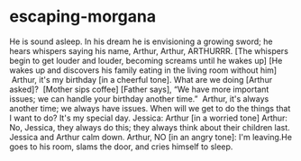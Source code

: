 # escaping-morgana
He is sound asleep. In his dream he is envisioning a growing sword; he hears whispers saying his name, Arthur, Arthur, ARTHURRR.
 [The whispers begin to get louder and louder, becoming screams until he wakes up]
 [He wakes up and discovers his family eating in the living room without him]
  Arthur, it's my birthday [in a cheerful tone].
 What are we doing [Arthur asked]? 
 [Mother sips coffee]
 [Father says], “We have more important issues; we can handle your birthday another time.”
  Arthur, it's always another time; we always have issues. When will we get to do the things that I want to do? It's my special day.
 Jessica: Arthur [in a worried tone]
 Arthur: No, Jessica, they always do this; they always think about their children last.
 Jessica and Arthur calm down.
 Arthur, NO [in an angry tone]: I'm leaving.He goes to his room, slams the door, and cries himself to sleep.
